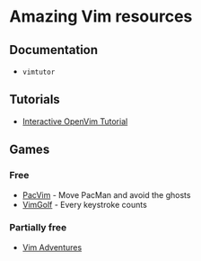 # Amazing Vim resources

## Documentation
* `vimtutor`  

## Tutorials
* [Interactive OpenVim Tutorial](https://www.openvim.com/tutorial.html)

## Games
### Free
* [PacVim](https://github.com/jmoon018/PacVim) - Move PacMan and avoid the ghosts    
* [VimGolf](https://www.vimgolf.com/) - Every keystroke counts

### Partially free
* [Vim Adventures](https://vim-adventures.com/)
